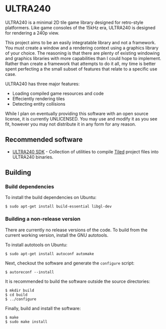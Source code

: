 # ULTRA240

ULTRA240 is a minimal 2D tile game library designed for retro-style platformers.
Like game consoles of the 15kHz era, ULTRA240 is designed for rendering a 240p
view.

This project aims to be an easily integratable library and not a framework. You
must create a window and a rendering context using a graphics library of your
choice. The reasoning is that there are plenty of existing windowing and
graphics libraries with more capabilities than I could hope to implement. Rather
than create a framework that attempts to do it all, my time is better spent
perfecting a the small subset of features that relate to a specific use case.

ULTRA240 has three major features:

* Loading compiled game resources and code
* Effeciently rendering tiles
* Detecting entity collisions

While I plan on eventually providing this software with an open source
license, it is currently UNLICENSED. You may use and modify it as you see fit,
however you may not distribute it in any form for any reason.

## Recommended software

* [ULTRA240 SDK](https://github.com/3snowp7im/ultra240-sdk) - Collection of
  utilities to compile [Tiled](https://mapeditor.org) project files into
  ULTRA240 binaries.
  
## Building

### Build dependencies

To install the build dependencies on Ubuntu:

```shell
$ sudo apt-get install build-essential libgl-dev
```

### Building a non-release version

There are currently no release versions of the code. To build from the current
working version, install the GNU autotools.

To install autotools on Ubuntu:

```shell
$ sudo apt-get install autoconf automake
```

Next, checkout the software and generate the `configure` script:

```shell
$ autoreconf --install
```

It is recommended to build the software outside the source directories:

```shell
$ mkdir build
$ cd build
$ ../configure
```

Finally, build and install the software:

```shell
$ make
$ sudo make install
```

